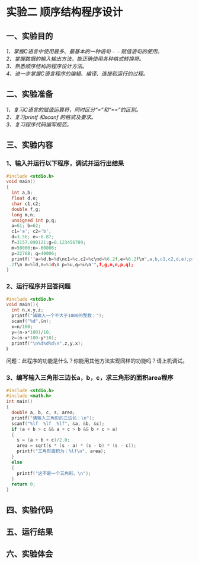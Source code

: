 # **实验二 顺序结构程序设计**
## 一、实验目的 
*1、掌握C语言中使用最多、最基本的一种语句﹣﹣赋值语句的使用。   
2、掌握数据的输入输出方法，能正确使用各种格式转换符。   
3、熟悉顺序结构的程序设计方法。   
4、进一步掌握C语言程序的编辑、编译、连接和运行的过程。*  
## 二、实验准备 
*1、复习C语言的赋值运算符，同时区分“=”和“==”的区别。   
2、复习printf 和scanf 的格式及要求。   
3、复习程序代码编写规范。*  
## 三、实验内容 
### 1、输入并运行以下程序，调试并运行出结果 
```c
#include <stdio.h> 
void main()
{
  int a,b; 
  float d,e; 
  char c1,c2; 
  double f,g; 
  long m,n; 
  unsigned int p,q; 
  a=61; b=62; 
  c1='a'; c2='b'; 
  d=3.56; e=-6.87; 
  f=3157.890121;g=0.123456789; 
  m=50000;n=-60006; 
  p=32768; q=40006; 
  printf(''a=%d,b=%d\nc1=%c,c2=%c\nd=%6.2f,e=%6.2f\n",a,b,c1,c2,d,e);printf("f=%15.6f,g=%15
 .2f\n m=%ld,n=%1d\n p=%u,q=%u\n'",f,g,m,n,p,q);
}
```
### 2、运行程序并回答问题 
```c
#include <stdio.h> 
void main()｛ 
  int n,x,y,z; 
  printf("请输入一个不大于1000的整数："); 
  scanf("%d",&n); 
  x=n/100; 
  y=(n-x*100)/10; 
  z=(n-x*100-y*10); 
  printf("\n%d%d%d\n",z,y,x);
｝
```
问题：此程序的功能是什么？你能用其他方法实现同样的功能吗？请上机调试。 
### 3、编写输入三角形三边长a，b，c，求三角形的面积area程序 
```c
#include <stdio.h>   
#include <math.h>     
int main()
{   
  double a, b, c, s, area;   
  printf("请输入三角形的三边长：\n");   
  scanf("%lf  %lf  %lf", &a, &b, &c);     
  if (a + b > c && a + c > b && b + c > a)
  {            
    s = (a + b + c)/2.0;   
    area = sqrt(s * (s - a) * (s - b) * (s - c));   
    printf("三角形面积为：%lf\n", area);   
  }  
  else
  {   
    printf("这不是一个三角形。\n");   
  }   
  return 0;
}
```
## 四、实验代码
## 五、运行结果
## 六、实验体会
